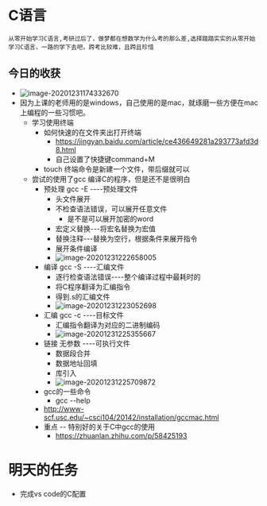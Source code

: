 # C语言

`从零开始学习C语言,考研过后了，做梦都在想数学为什么考的那么差,选择踏踏实实的从零开始学习C语言，一路的学下去吧，跨考比较难，且跨且珍惜`

## 今日的收获
- ![image-20201231174332670](http://uoruichi.oss-cn-beijing.aliyuncs.com/2020-12-31-094333.png)
- 因为上课的老师用的是windows，自己使用的是mac，就琢磨一些方便在mac上编程的一些习惯吧。
  - 学习使用终端
    - 如何快速的在文件夹出打开终端
      - https://jingyan.baidu.com/article/ce436649281a293773afd3d8.html
      - 自己设置了快捷键command+M
    - touch 终端命令是新建一个文件，带后缀就可以
  - 尝试的使用了gcc 编译C的程序，但是还不是很明白
    - 预处理 gcc -E ----预处理文件
      - 头文件展开
      - 不检查语法错误，可以展开任意文件
        - 是不是可以展开加密的word
      - 宏定义替换---将宏名替换为宏值
      - 替换注释---替换为空行，根据条件来展开指令
      - 展开条件编译
      - ![image-20201231222658005](/Users/uoruichi/Library/Application%20Support/typora-user-images/image-20201231222658005.png)
    - 编译 gcc -S ----汇编文件
      - 逐行检查语法错误----整个编译过程中最耗时的
      - 将C程序翻译为汇编指令
      - 得到.s的汇编文件
      - ![image-20201231223052698](/Users/uoruichi/Library/Application%20Support/typora-user-images/image-20201231223052698.png)
    - 汇编 gcc -c ----目标文件
      - 汇编指令翻译为对应的二进制编码
      - ![image-20201231225355667](http://uoruichi.oss-cn-beijing.aliyuncs.com/2020-12-31-145356.png)
    - 链接 无参数 ----可执行文件
      - 数据段合并
      - 数据地址回填
      - 库引入
      - ![image-20201231225709872](http://uoruichi.oss-cn-beijing.aliyuncs.com/2020-12-31-145710.png)
    - gcc的一些命令
      - gcc --help
    - http://www-scf.usc.edu/~csci104/20142/installation/gccmac.html
    - 重点 -- 特别好的关于C中gcc的使用
      - https://zhuanlan.zhihu.com/p/58425193

# 明天的任务

- 完成vs code的C配置

